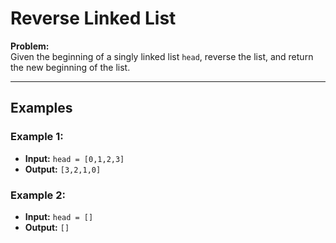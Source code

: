 
# Reverse Linked List

**Problem:**  
Given the beginning of a singly linked list `head`, reverse the list, and return the new beginning of the list.

---

## Examples

### Example 1:
- **Input:** `head = [0,1,2,3]`  
- **Output:** `[3,2,1,0]`

### Example 2:
- **Input:** `head = []`  
- **Output:** `[]`

